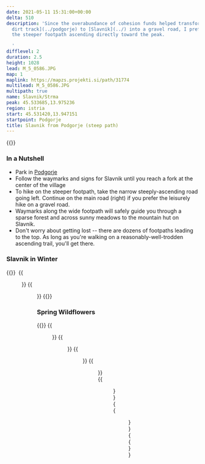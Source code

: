 ```yaml
---
date: 2021-05-11 15:31:00+00:00
delta: 510
description: 'Since the overabundance of cohesion funds helped transform the [old
  dirt track](../podgorje) to [Slavnik](../) into a gravel road, I prefer to take
  the steeper footpath ascending directly toward the peak.

  '
difflevel: 2
duration: 2.5
height: 1028
lead: M_5_0586.JPG
map: 1
maplink: https://mapzs.projekti.si/path/31774
multilead: M_5_0586.JPG
multipath: true
name: Slavnik/Strma
peak: 45.533685,13.975236
region: istria
start: 45.531420,13.947151
startpoint: Podgorje
title: Slavnik from Podgorje (steep path)
---
```

{{<hike-details description="yes">}}

### In a Nutshell

* Park in [Podgorje](../../podgorje)
* Follow the waymarks and signs for Slavnik until you reach a fork at the center of the village
* To hike on the steeper footpath, take the narrow steeply-ascending road going left. Continue on the main road (right) if you prefer the leisurely hike on a gravel road.
* Waymarks along the wide footpath will safely guide you through a sparse forest and across sunny meadows to the mountain hut on Slavnik.
* Don't worry about getting lost -- there are dozens of footpaths leading to the top. As long as you're walking on a reasonably-well-trodden ascending trail, you'll get there.

### Slavnik in Winter

{{<gallery>}} 
{{<figure src="M_5_0588.JPG">}}
{{<figure src="M_5_0590.JPG">}}
{{</gallery>}}

### Spring Wildflowers

{{<gallery>}}
{{<figure src="M_20210510_094648.jpg">}}
{{<figure src="M_20210510_095239.jpg">}}
{{<figure src="M_20210510_095505.jpg">}}
{{<figure src="M_20210510_095625.jpg">}}
{{<figure src="M_20210510_100216.jpg">}}
{{<figure src="M_20210510_110815.jpg">}}
{{</gallery>}}
